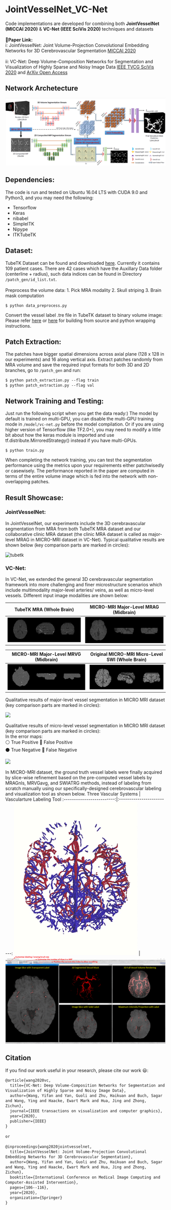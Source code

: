# JointVesselNet_VC-Net
Code implementations are developed for combining both **JointVesselNet (MICCAI 2020)** &amp; **VC-Net (IEEE SciVis 2020)** techniques and datasets\
\
**:eyes:Paper Link:**\
i: JointVesselNet: Joint Volume-Projection Convolutional Embedding Networks for 3D Cerebrovascular Segmentation [MICCAI 2020](https://link.springer.com/chapter/10.1007/978-3-030-59725-2_11)\
\
ii: VC-Net: Deep Volume-Composition Networks for Segmentation and Visualization of Highly Sparse and Noisy Image Data [IEEE TVCG SciVis 2020](https://ieeexplore.ieee.org/document/9222053) and [ArXiv Open Access](https://arxiv.org/abs/2009.06184)
## Network Archetecture
![Network Architecture](Image/pipeline.png)
## Dependencies:
The code is run and tested on Ubuntu 16.04 LTS with CUDA 9.0 and Python3, and you may need the following:
* Tensorflow
* Keras
* nibabel
* SimpleITK
* Nipype
* ITKTubeTK
## Dataset:
TubeTK Dataset can be found and downloaded [here](https://public.kitware.com/Wiki/TubeTK/Data). Currently it contains 109 patient cases. There are 42 cases which have the Auxillary Data folder (centerline + radius), such data indices can be found in Directory ```/patch_gen/id_list.txt```.\
\
Preprocess the volume data: 1. Pick MRA modality 2. Skull striping 3. Brain mask computation
```
$ python data_preprocess.py
```
Convert the vessel label .tre file in TubeTK dataset to binary volume image:\
Please refer [here](https://github.com/InsightSoftwareConsortium/ITKTubeTK) or [here](https://public.kitware.com/Wiki/TubeTK/Build_Instructions#Slicer) for building from source and python wrapping instructions.
## Patch Extraction:
The patches have bigger spatial dimensions across axial plane (128 x 128 in our experiments) and 16 along vertical axis. Extract patches randomly from MRA volume and save the required input formats for both 3D and 2D branches, go to ```/patch_gen``` and run:
```
$ python patch_extraction.py --flag train
$ python patch_extraction.py --flag val
```
## Network Training and Testing:
Just run the following script when you get the data ready:) The model by default is trained on multi-GPU, you can disable the multi-GPU training mode in ```/model/vc-net.py``` before the model compilation. Or if you are using higher version of Tensorflow (like TF2.0+), you may need to modify a little bit about how the keras module is imported and use tf.distribute.MirroredStrategy() instead if you have multi-GPUs.
```
$ python train.py
```
When completing the network training, you can test the segmentation performance using the metrics upon your requirements either patchwisedly or casewisely. The performance reported in the paper are computed in terms of the entire volume image which is fed into the network with non-overlapping patches. 

## Result Showcase:
### JointVesselNet:
In JointVesselNet, our experiments include the 3D cerebravascular segmentation from MRA from both TubeTK MRA dataset and our collaborative clinic MRA dataset (the clinic MRA dataset is called as major-level MRAG in MICRO-MRI dataset in VC-Net). Typical qualitative results are shown below (key comparison parts are marked in circles):

![tubetk](Image/TubeTK.PNG)

### VC-Net:
In VC-Net, we extended the general 3D cerebravascular segmentation framework into more challenging and finer microstructure scenarios which include multimodality major-level arteries/ veins, as well as micro-level vessels. Different input image modalities are shown below:

TubeTK MRA (Whole Brain)             |  MICRO-MRI Major-Level MRAG (Midbrain)
:-------------------------:|:-------------------------:
![](Image/MRA.PNG)  |  ![](Image/MRAG.PNG)

MICRO-MRI Major-Level MRVG (Midbrain)             |  Original MICRO-MRI Micro-Level SWI (Whole Brain)
:-------------------------:|:-------------------------:
![](Image/MRVG.PNG)  |  ![](Image/SWI.PNG)

Qualitative results of major-level vessel segmentation in MICRO MRI dataset (key comparison parts are marked in circles):

![](Image/major_visual_micro.png)

Qualitative results of micro-level vessel segmentation in MICRO MRI dataset (key comparison parts are marked in circles):\
    In the error maps:\
:white_circle: True Positive     :red_circle: False Positive\
:black_circle: True Negative     :large_blue_circle: False Negative

![](Image/lvl2_visual.png)

In MICRO-MRI dataset, the ground truth vessel labels were finally acquired by slice-wise refinement based on the pre-computed vessel labels
by MRAGnls, MRVGavg, and SWIATRG methods, instead of labeling from scratch manually using our specifically-designed cerebrovascular labeling and visualization tool as shown below. 
Three Vascular Systems            |  Vascularture Labeling Tool
:-------------------------:|:-------------------------:
![](Image/giphy.gif)  |  ![](Image/tool.gif)

## Citation
If you find our work useful in your research, please cite our work :smiley::
```
@article{wang2020vc,
  title={VC-Net: Deep Volume-Composition Networks for Segmentation and Visualization of Highly Sparse and Noisy Image Data},
  author={Wang, Yifan and Yan, Guoli and Zhu, Haikuan and Buch, Sagar and Wang, Ying and Haacke, Ewart Mark and Hua, Jing and Zhong, Zichun},
  journal={IEEE transactions on visualization and computer graphics},
  year={2020},
  publisher={IEEE}
}

or

@inproceedings{wang2020jointvesselnet,
  title={JointVesselNet: Joint Volume-Projection Convolutional Embedding Networks for 3D Cerebrovascular Segmentation},
  author={Wang, Yifan and Yan, Guoli and Zhu, Haikuan and Buch, Sagar and Wang, Ying and Haacke, Ewart Mark and Hua, Jing and Zhong, Zichun},
  booktitle={International Conference on Medical Image Computing and Computer-Assisted Intervention},
  pages={106--116},
  year={2020},
  organization={Springer}
}
```
